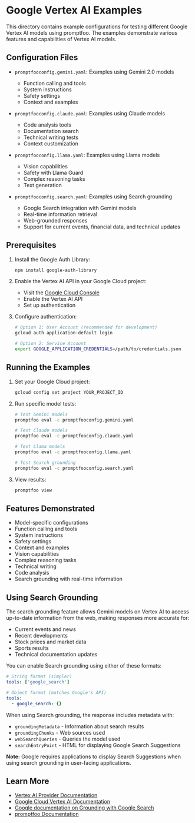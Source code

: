 # Google Vertex AI Examples

This directory contains example configurations for testing different Google Vertex AI models using promptfoo. The examples demonstrate various features and capabilities of Vertex AI models.

## Configuration Files

- `promptfooconfig.gemini.yaml`: Examples using Gemini 2.0 models

  - Function calling and tools
  - System instructions
  - Safety settings
  - Context and examples

- `promptfooconfig.claude.yaml`: Examples using Claude models

  - Code analysis tools
  - Documentation search
  - Technical writing tests
  - Context customization

- `promptfooconfig.llama.yaml`: Examples using Llama models

  - Vision capabilities
  - Safety with Llama Guard
  - Complex reasoning tasks
  - Text generation

- `promptfooconfig.search.yaml`: Examples using Search grounding
  - Google Search integration with Gemini models
  - Real-time information retrieval
  - Web-grounded responses
  - Support for current events, financial data, and technical updates

## Prerequisites

1. Install the Google Auth Library:

   ```sh
   npm install google-auth-library
   ```

2. Enable the Vertex AI API in your Google Cloud project:

   - Visit the [Google Cloud Console](https://console.cloud.google.com)
   - Enable the Vertex AI API
   - Set up authentication

3. Configure authentication:

   ```sh
   # Option 1: User Account (recommended for development)
   gcloud auth application-default login

   # Option 2: Service Account
   export GOOGLE_APPLICATION_CREDENTIALS=/path/to/credentials.json
   ```

## Running the Examples

1. Set your Google Cloud project:

   ```sh
   gcloud config set project YOUR_PROJECT_ID
   ```

2. Run specific model tests:

   ```sh
   # Test Gemini models
   promptfoo eval -c promptfooconfig.gemini.yaml

   # Test Claude models
   promptfoo eval -c promptfooconfig.claude.yaml

   # Test Llama models
   promptfoo eval -c promptfooconfig.llama.yaml

   # Test Search grounding
   promptfoo eval -c promptfooconfig.search.yaml
   ```

3. View results:
   ```sh
   promptfoo view
   ```

## Features Demonstrated

- Model-specific configurations
- Function calling and tools
- System instructions
- Safety settings
- Context and examples
- Vision capabilities
- Complex reasoning tasks
- Technical writing
- Code analysis
- Search grounding with real-time information

## Using Search Grounding

The search grounding feature allows Gemini models on Vertex AI to access up-to-date information from the web, making responses more accurate for:

- Current events and news
- Recent developments
- Stock prices and market data
- Sports results
- Technical documentation updates

You can enable Search grounding using either of these formats:

```yaml
# String format (simpler)
tools: ['google_search']

# Object format (matches Google's API)
tools:
  - google_search: {}
```

When using Search grounding, the response includes metadata with:

- `groundingMetadata` - Information about search results
- `groundingChunks` - Web sources used
- `webSearchQueries` - Queries the model used
- `searchEntryPoint` - HTML for displaying Google Search Suggestions

**Note:** Google requires applications to display Search Suggestions when using search grounding in user-facing applications.

## Learn More

- [Vertex AI Provider Documentation](https://www.promptfoo.dev/docs/providers/vertex/)
- [Google Cloud Vertex AI Documentation](https://cloud.google.com/vertex-ai/docs)
- [Google documentation on Grounding with Google Search](https://ai.google.dev/docs/gemini_api/grounding)
- [promptfoo Documentation](https://www.promptfoo.dev/docs/)
